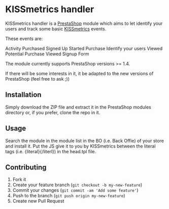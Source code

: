 # KISSmetrics handler

KISSmetrics handler is a [PrestaShop](https://www.prestashop.com) module which aims to let identify your users and track some basic [KISSmetrics](https://www.kissmetrics.com/) events.

These events are:

 Activity
 Purchased
 Signed Up
 Started Purchase
 Identify your users
 Viewed Potential Purchase
 Viewed Signup Form

The module currently supports PrestaShop versions >= 1.4.

If there will be some interests in it, it be adapted to the new versions of PrestaShop (feel free to ask ;))

## Installation

Simply download the ZIP file and extract it in the PrestaShop modules directory or, if you prefer, clone the repo in it.

## Usage

Search the module in the module list in the BO (i.e. Back Offie) of your store and install it.
Put the JS give it to you by KISSmetrics between the literal tags (i.e. {literal}{/literl}) in the head.tpl file.

## Contributing

1. Fork it
2. Create your feature branch (`git checkout -b my-new-feature`)
3. Commit your changes (`git commit -am 'Add some feature'`)
4. Push to the branch (`git push origin my-new-feature`)
5. Create new Pull Request

